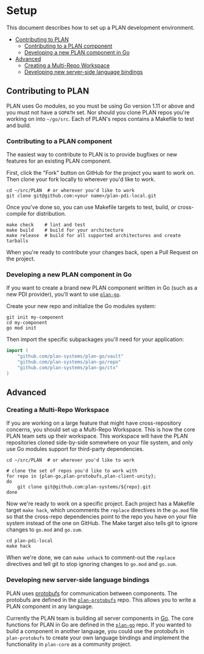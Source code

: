# Setup

This document describes how to set up a PLAN development environment.

* [Contributing to PLAN](#contributing-to-plan)
  * [Contributing to a PLAN component](#contributing-to-a-plan-component)
  * [Developing a new PLAN component in Go](#developing-a-new-plan-component-in-go)
* [Advanced](#advanced)
  * [Creating a Multi-Repo Workspace](#creating-a-multi-repo-workspace)
  * [Developing new server-side language bindings](#developing-new-server-side-language-bindings)


## Contributing to PLAN

PLAN uses Go modules, so you must be using Go version 1.11 or above and you must not have a `GOPATH` set. Nor should you clone PLAN repos you're working on into `~/go/src`. Each of PLAN's repos contains a Makefile to test and build.


### Contributing to a PLAN component

The easiest way to contribute to PLAN is to provide bugfixes or new features for an existing PLAN component.

First, click the "Fork" button on GitHub for the project you want to work on. Then clone your fork locally to wherever you'd like to work.

```
cd ~/src/PLAN  # or wherever you'd like to work
git clone git@github.com:<your name>/plan-pdi-local.git
```

Once you've done so, you can use Makefile targets to test, build, or cross-compile for distribution.

```
make check    # lint and test
make build    # build for your architecture
make release  # build for all supported architectures and create tarballs
```

When you're ready to contribute your changes back, open a Pull Request on the project.


### Developing a new PLAN component in Go

If you want to create a brand new PLAN component written in Go (such as a new PDI provider), you'll want to use [`plan-go`](https://github.com/plan-systems/plan-go).

Create your new repo and initialize the Go modules system:

```
git init my-component
cd my-component
go mod init
```

Then import the specific subpackages you'll need for your application:

```go
import (
	"github.com/plan-systems/plan-go/vault"
	"github.com/plan-systems/plan-go/repo"
	"github.com/plan-systems/plan-go/ctx"
)
```


## Advanced


### Creating a Multi-Repo Workspace

If you are working on a large feature that might have cross-repository concerns, you should set up a Multi-Repo Workspace. This is how the core PLAN team sets up their workspace. This workspace will have the PLAN repositories cloned side-by-side somewhere on your file system, and only use Go modules support for third-party dependencies.

```
cd ~/src/PLAN  # or wherever you'd like to work

# clone the set of repos you'd like to work with
for repo in {plan-go,plan-protobufs,plan-client-unity};
do
    git clone git@github.com:plan-systems/${repo}.git
done
```

Now we're ready to work on a specific project. Each project has a Makefile target `make hack`, which uncomments the `replace` directives in the `go.mod` file so that the cross-repo dependencies point to the repo you have on your file system instead of the one on GitHub. The Make target also tells git to ignore changes to `go.mod` and `go.sum`.

```
cd plan-pdi-local
make hack
```

When we're done, we can `make unhack` to comment-out the `replace` directives and tell git to stop ignoring changes to `go.mod` and `go.sum`.


### Developing new server-side language bindings

PLAN uses [protobufs](https://developers.google.com/protocol-buffers/) for communication between components. The protobufs are defined in the [`plan-protobufs`](https://github.com/plan-systems/plan-protobufs) repo. This allows you to write a PLAN component in any language.

Currently the PLAN team is building all server components in [Go](https://golang.org/). The core functions for PLAN in Go are defined in the [`plan-go`](https://github.com/plan-systems/plan-go) repo. If you wanted to build a component in another language, you could use the protobufs in `plan-protobufs` to create your own language bindings and implement the functionality in `plan-core` as a community project.
